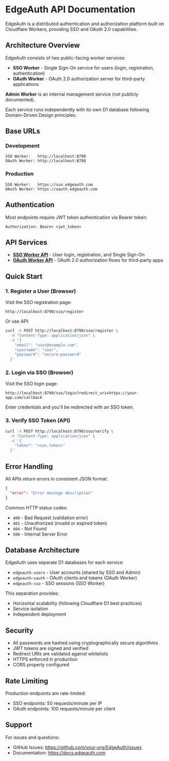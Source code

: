 # EdgeAuth API Documentation

EdgeAuth is a distributed authentication and authorization platform built on Cloudflare Workers, providing SSO and OAuth 2.0 capabilities.

## Architecture Overview

EdgeAuth consists of two public-facing worker services:

- **SSO Worker** - Single Sign-On service for users (login, registration, authentication)
- **OAuth Worker** - OAuth 2.0 authorization server for third-party applications

**Admin Worker** is an internal management service (not publicly documented).

Each service runs independently with its own D1 database following Domain-Driven Design principles.

## Base URLs

### Development

```text
SSO Worker:   http://localhost:8790
OAuth Worker: http://localhost:8788
```

### Production

```text
SSO Worker:   https://sso.edgeauth.com
OAuth Worker: https://oauth.edgeauth.com
```

## Authentication

Most endpoints require JWT token authentication via Bearer token:

```http
Authorization: Bearer <jwt_token>
```

## API Services

- **[SSO Worker API](./sso-worker.md)** - User login, registration, and Single Sign-On
- **[OAuth Worker API](./oauth-worker.md)** - OAuth 2.0 authorization flows for third-party apps

## Quick Start

### 1. Register a User (Browser)

Visit the SSO registration page:

```text
http://localhost:8790/sso/register
```

Or use API:

```bash
curl -X POST http://localhost:8790/sso/register \
  -H "Content-Type: application/json" \
  -d '{
    "email": "user@example.com",
    "username": "user",
    "password": "secure-password"
  }'
```

### 2. Login via SSO (Browser)

Visit the SSO login page:

```text
http://localhost:8790/sso/login?redirect_uri=https://your-app.com/callback
```

Enter credentials and you'll be redirected with an SSO token.

### 3. Verify SSO Token (API)

```bash
curl -X POST http://localhost:8790/sso/verify \
  -H "Content-Type: application/json" \
  -d '{
    "token": "<sso_token>"
  }'
```

## Error Handling

All APIs return errors in consistent JSON format:

```json
{
  "error": "Error message description"
}
```

Common HTTP status codes:
- `400` - Bad Request (validation error)
- `401` - Unauthorized (invalid or expired token)
- `404` - Not Found
- `500` - Internal Server Error

## Database Architecture

EdgeAuth uses separate D1 databases for each service:

- `edgeauth-users` - User accounts (shared by SSO and Admin)
- `edgeauth-oauth` - OAuth clients and tokens (OAuth Worker)
- `edgeauth-sso` - SSO sessions (SSO Worker)

This separation provides:

- Horizontal scalability (following Cloudflare D1 best practices)
- Service isolation
- Independent deployment

## Security

- All passwords are hashed using cryptographically secure algorithms
- JWT tokens are signed and verified
- Redirect URIs are validated against whitelists
- HTTPS enforced in production
- CORS properly configured

## Rate Limiting

Production endpoints are rate-limited:

- SSO endpoints: 50 requests/minute per IP
- OAuth endpoints: 100 requests/minute per client

## Support

For issues and questions:
- GitHub Issues: https://github.com/your-org/EdgeAuth/issues
- Documentation: https://docs.edgeauth.com
